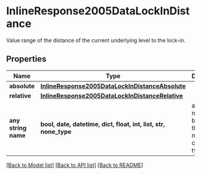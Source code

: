 # InlineResponse2005DataLockInDistance

Value range of the distance of the current underlying level to the lock-in.

## Properties
Name | Type | Description | Notes
------------ | ------------- | ------------- | -------------
**absolute** | [**InlineResponse2005DataLockInDistanceAbsolute**](InlineResponse2005DataLockInDistanceAbsolute.md) |  | [optional] 
**relative** | [**InlineResponse2005DataLockInDistanceRelative**](InlineResponse2005DataLockInDistanceRelative.md) |  | [optional] 
**any string name** | **bool, date, datetime, dict, float, int, list, str, none_type** | any string name can be used but the value must be the correct type | [optional]

[[Back to Model list]](../README.md#documentation-for-models) [[Back to API list]](../README.md#documentation-for-api-endpoints) [[Back to README]](../README.md)


